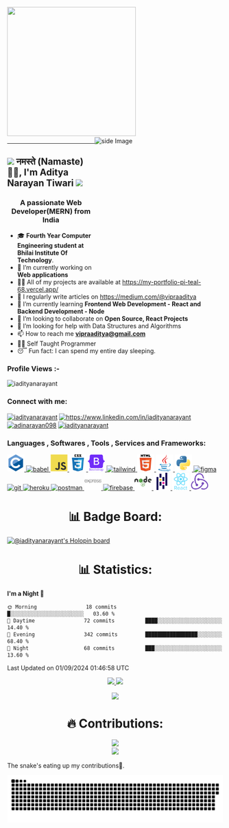 <p>
 <img src="https://github.com/Adam-pw/Adam-pw/blob/main/animation_500_kxa883sd.gif" width="300" height="300"/>
<img src="https://github.com/kumarjeetray/kumarjeetray/blob/main/life_balance.gif" alt="side Image" align="right" width="300" height="300" />
</p>
<hr>
<p>

<h2><img src="https://emojis.slackmojis.com/emojis/images/1531849430/4246/blob-sunglasses.gif?1531849430" width="30"/> नमस्ते (Namaste)🙏🏻, I'm Aditya Narayan Tiwari <img src="https://media.giphy.com/media/WUlplcMpOCEmTGBtBW/giphy.gif" width="30"></h2> 
<h3 align="center">A passionate Web Developer(MERN) from India</h3>

- 🎓 **Fourth Year Computer Engineering student at Bhilai Institute Of Technology**.
- 🔭 I’m currently working on **Web applications**
- 👨‍💻 All of my projects are available at https://my-portfolio-pi-teal-68.vercel.app/
- 📝 I regularly write articles on https://medium.com/@vipraaditya
- 🌱 I’m currently learning **Frontend Web Development - React and Backend Development - Node**
- 👯 I’m looking to collaborate on **Open Source, React Projects**
- 🤝 I’m looking for help with Data Structures and Algorithms
- 📫 How to reach me **vipraaditya@gmail.com**
- 👨‍💻 Self Taught Programmer
- 😴 Fun fact: I can spend my entire day sleeping.

 
<p align="right"> <h3>Profile Views :-</h3> <img src="https://komarev.com/ghpvc/?username=iadityanarayant&label=Profile%20views&color=0e75b6&style=flat"
    alt="iadityanarayant" /> 
</p>
<h3 align="left">Connect with me:</h3>
<p align="left">
<a href="https://twitter.com/iadityanarayant" target="blank"><img align="center" src="https://raw.githubusercontent.com/rahuldkjain/github-profile-readme-generator/master/src/images/icons/Social/twitter.svg" alt="iadityanarayant" height="30" width="40" /></a>
<a href="https://linkedin.com/in/iadityanarayant" target="https://www.linkedin.com/in/iadityanarayant"><img align="center" src="https://raw.githubusercontent.com/rahuldkjain/github-profile-readme-generator/master/src/images/icons/Social/linked-in-alt.svg" alt="https://www.linkedin.com/in/iadityanarayant" height="30" width="40" /></a>
<a href="https://www.instagram.com/adinarayan098" target="blank"><img align="center" src="https://raw.githubusercontent.com/rahuldkjain/github-profile-readme-generator/master/src/images/icons/Social/instagram.svg" alt="adinarayan098" height="30" width="40" /></a>
<a href="https://medium.com/@vipraaditya" target="blank"><img align="center" src="https://raw.githubusercontent.com/rahuldkjain/github-profile-readme-generator/master/src/images/icons/Social/medium.svg" alt="iadityanarayant" height="30" width="40" /></a>
</p>

<h3 align="left">Languages , Softwares , Tools , Services and Frameworks:</h3>
<p align="left"> <a href="https://www.cprogramming.com/" target="_blank"> <img src="https://raw.githubusercontent.com/devicons/devicon/master/icons/c/c-original.svg" alt="c" width="40" height="40"/> </a>  <a href="https://babeljs.io/" target="_blank" rel="noreferrer"> <img src="https://www.vectorlogo.zone/logos/babeljs/babeljs-icon.svg" alt="babel" width="40" height="40"/> </a> <a href="https://developer.mozilla.org/en-US/docs/Web/JavaScript" target="_blank" rel="noreferrer"> <img src="https://raw.githubusercontent.com/devicons/devicon/master/icons/javascript/javascript-original.svg" alt="javascript" width="40" height="40"/> <a href="https://www.w3schools.com/css/" target="_blank"> <img src="https://raw.githubusercontent.com/devicons/devicon/master/icons/css3/css3-original-wordmark.svg" alt="css3" width="40" height="40"/> </a> <a href="https://getbootstrap.com" target="_blank" rel="noreferrer"> <img src="https://raw.githubusercontent.com/devicons/devicon/master/icons/bootstrap/bootstrap-plain-wordmark.svg" alt="bootstrap" width="40" height="40"/> </a> <a href="https://tailwindcss.com/" target="_blank" rel="noreferrer"> <img src="https://www.vectorlogo.zone/logos/tailwindcss/tailwindcss-icon.svg" alt="tailwind" width="40" height="40"/> </a>  <a href="https://www.w3.org/html/" target="_blank"> <img src="https://raw.githubusercontent.com/devicons/devicon/master/icons/html5/html5-original-wordmark.svg" alt="html5" width="40" height="40"/> </a> <a href="https://www.java.com" target="_blank"> <img src="https://raw.githubusercontent.com/devicons/devicon/master/icons/java/java-original.svg" alt="java" width="40" height="40"/> </a> <a href="https://www.python.org" target="_blank"> <img src="https://raw.githubusercontent.com/devicons/devicon/master/icons/python/python-original.svg" alt="python" width="40" height="40"/> </a>   <a href="https://www.figma.com/" target="_blank" rel="noreferrer"> <img src="https://www.vectorlogo.zone/logos/figma/figma-icon.svg" alt="figma" width="40" height="40"/> </a> 
  <a href="https://git-scm.com/" target="_blank" rel="noreferrer"> <img src="https://www.vectorlogo.zone/logos/git-scm/git-scm-icon.svg" alt="git" width="40" height="40"/> </a> 
  <a href="https://heroku.com" target="_blank" rel="noreferrer"> <img src="https://www.vectorlogo.zone/logos/heroku/heroku-icon.svg" alt="heroku" width="40" height="40"/> </a> 
  <a href="https://postman.com" target="_blank" rel="noreferrer"> <img src="https://www.vectorlogo.zone/logos/getpostman/getpostman-icon.svg" alt="postman" width="40" height="40"/>  <a href="https://expressjs.com" target="_blank" rel="noreferrer"> <img src="https://raw.githubusercontent.com/devicons/devicon/master/icons/express/express-original-wordmark.svg" alt="express" width="40" height="40"/> </a> <a href="https://firebase.google.com/" target="_blank" rel="noreferrer"> <img src="https://www.vectorlogo.zone/logos/firebase/firebase-icon.svg" alt="firebase" width="40" height="40"/> <a href="https://nodejs.org" target="_blank" rel="noreferrer"> <img src="https://raw.githubusercontent.com/devicons/devicon/master/icons/nodejs/nodejs-original-wordmark.svg" alt="nodejs" width="40" height="40"/> </a> <a href="https://pandas.pydata.org/" target="_blank" rel="noreferrer"> <img src="https://raw.githubusercontent.com/devicons/devicon/2ae2a900d2f041da66e950e4d48052658d850630/icons/pandas/pandas-original.svg" alt="pandas" width="40" height="40"/> </a> <a href="https://reactjs.org/" target="_blank" rel="noreferrer"> <img src="https://raw.githubusercontent.com/devicons/devicon/master/icons/react/react-original-wordmark.svg" alt="react" width="40" height="40"/> </a>  <a href="https://redux.js.org" target="_blank" rel="noreferrer"> <img src="https://raw.githubusercontent.com/devicons/devicon/master/icons/redux/redux-original.svg" alt="redux" width="40" height="40"/> </a> 
<br>

<h1 align="center"> 📊 Badge Board: </h1>

[![@iadityanarayant's Holopin board](https://holopin.me/iadityanarayant)](https://holopin.io/@iadityanarayant)

<h1 align="center"> 📊 Statistics: </h1>

<!--START_SECTION:waka-->
**I'm a Night 🦉** 

```text
🌞 Morning                18 commits          █░░░░░░░░░░░░░░░░░░░░░░░░   03.60 % 
🌆 Daytime                72 commits          ████░░░░░░░░░░░░░░░░░░░░░   14.40 % 
🌃 Evening                342 commits         █████████████████░░░░░░░░   68.40 % 
🌙 Night                  68 commits          ███░░░░░░░░░░░░░░░░░░░░░░   13.60 % 
```



 Last Updated on 01/09/2024 01:46:58 UTC
<!--END_SECTION:waka-->

<p align="center">
  <a href="https://github.com/iadityanarayant/github-readme-stats">
    <img src="https://github-readme-stats.vercel.app/api?username=iadityanarayant&show_icons=true&bg_color=0d1117&text_color=40cfcd&border_color=444" height="165">
  </a>
  <a href="https://github.com/iadityanarayant/github-readme-stats">
    <img src="https://github-readme-stats.vercel.app/api/top-langs/?username=iadityanarayant&layout=compact&bg_color=0d1117&text_color=40cfcd&border_color=444"  height="165">
  </a>
<div align="center">
  <img src="https://github-profile-trophy.vercel.app/?username=iadityanarayant&column=6&theme=onedark" align="center"/>
</div>

<h1 align="center"> 🔥 Contributions: </h1>
<p align="center">
 <a href="https://git.io/streak-stats" align="middle">
    <img src="http://github-readme-streak-stats.herokuapp.com?user=iadityanarayant&theme=react&background=0d1117&border=666">
  </a>
  <br>
  <a href="https://github.com/iadityanarayant/github-readme-activity-graph">
    <img src="https://activity-graph.herokuapp.com/graph?username=iadityanarayant&theme=react-dark&hide_border=true">
  </a>
</p>

The snake's eating up my contributions🐍.

![snake gif](https://github.com/iAdityaNarayanT/iAdityaNarayanT/blob/6475deada7b47bbb0b3fdda7a208cc4dcccf5b4d/github-contribution-grid-snake-dark.svg)

<br>

